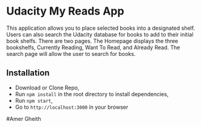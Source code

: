 # Udacity My Reads App

This application allows you to place selected books into a designated shelf. Users can also search the Udacity database for books to add to their initial book shelfs. There are two pages. The Homepage displays the three bookshelfs, Currently Reading, Want To Read, and Already Read. The search page will allow the user to search for books.

## Installation
* Download or Clone Repo,
* Run `npm install` in the root directory to install dependencies,
* Run `npm start`,
* Go to `http://localhost:3000` in your browser

#Amer Gheith
